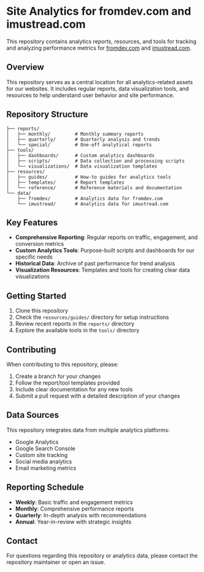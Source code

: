 # Site Analytics for fromdev.com and imustread.com

This repository contains analytics reports, resources, and tools for tracking and analyzing performance metrics for [fromdev.com](https://www.fromdev.com) and [imustread.com](https://www.imustread.com).

## Overview

This repository serves as a central location for all analytics-related assets for our websites. It includes regular reports, data visualization tools, and resources to help understand user behavior and site performance.

## Repository Structure

```
├── reports/
│   ├── monthly/         # Monthly summary reports
│   ├── quarterly/       # Quarterly analysis and trends
│   └── special/         # One-off analytical reports
├── tools/
│   ├── dashboards/      # Custom analytics dashboards
│   ├── scripts/         # Data collection and processing scripts
│   └── visualizations/  # Data visualization templates
├── resources/
│   ├── guides/          # How-to guides for analytics tools
│   ├── templates/       # Report templates
│   └── reference/       # Reference materials and documentation
└── data/
    ├── fromdev/         # Analytics data for fromdev.com
    └── imustread/       # Analytics data for imustread.com
```

## Key Features

- **Comprehensive Reporting**: Regular reports on traffic, engagement, and conversion metrics
- **Custom Analytics Tools**: Purpose-built scripts and dashboards for our specific needs
- **Historical Data**: Archive of past performance for trend analysis
- **Visualization Resources**: Templates and tools for creating clear data visualizations

## Getting Started

1. Clone this repository
2. Check the `resources/guides/` directory for setup instructions
3. Review recent reports in the `reports/` directory
4. Explore the available tools in the `tools/` directory

## Contributing

When contributing to this repository, please:

1. Create a branch for your changes
2. Follow the report/tool templates provided
3. Include clear documentation for any new tools
4. Submit a pull request with a detailed description of your changes

## Data Sources

This repository integrates data from multiple analytics platforms:

- Google Analytics
- Google Search Console
- Custom site tracking
- Social media analytics
- Email marketing metrics

## Reporting Schedule

- **Weekly**: Basic traffic and engagement metrics
- **Monthly**: Comprehensive performance reports
- **Quarterly**: In-depth analysis with recommendations
- **Annual**: Year-in-review with strategic insights

## Contact

For questions regarding this repository or analytics data, please contact the repository maintainer or open an issue.
